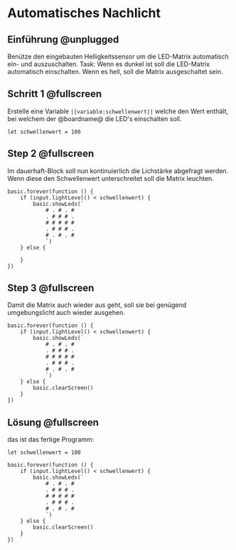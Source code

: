 # Automatisches Nachlicht

## Einführung @unplugged


Benütze den eingebauten Helligkeitssensor um die LED-Matrix automatisch ein- und auszuschalten.
Task: 
Wenn es dunkel ist soll die LED-Matrix automatisch einschalten.
Wenn es hell, soll die Matrix ausgeschaltet sein.










## Schritt 1 @fullscreen

Erstelle eine Variable ``||variable:schwellenwert||`` welche den Wert enthält, bei welchem der @boardname@ die LED's einschalten soll.

```blocks
let schwellenwert = 100

```

## Step 2 @fullscreen

Im dauerhaft-Block soll nun kontinuierlich die Lichstärke abgefragt werden. Wenn diese den Schwellenwert unterschreitet soll die Matrix leuchten.

```blocks
basic.forever(function () {
    if (input.lightLevel() < schwellenwert) {
        basic.showLeds(`
            # . # . #
            . # # # .
            # # # # #
            . # # # .
            # . # . #
            `)
    } else {
        
    }
})
```


## Step 3 @fullscreen

Damit die Matrix auch wieder aus geht, soll sie bei genügend umgebungslicht auch wieder ausgehen.

```blocks
basic.forever(function () {
    if (input.lightLevel() < schwellenwert) {
        basic.showLeds(`
            # . # . #
            . # # # .
            # # # # #
            . # # # .
            # . # . #
            `)
    } else {
        basic.clearScreen()
    }
})
```


## Lösung @fullscreen

das ist das fertige Programm:
```blocks
let schwellenwert = 100

basic.forever(function () {
    if (input.lightLevel() < schwellenwert) {
        basic.showLeds(`
            # . # . #
            . # # # .
            # # # # #
            . # # # .
            # . # . #
            `)
    } else {
        basic.clearScreen()
    }
})
```